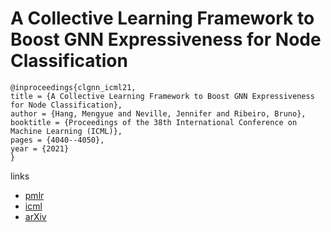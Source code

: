 # A Collective Learning Framework to Boost GNN Expressiveness for Node Classification

```
@inproceedings{clgnn_icml21,
title = {A Collective Learning Framework to Boost GNN Expressiveness for Node Classification},
author = {Hang, Mengyue and Neville, Jennifer and Ribeiro, Bruno},
booktitle = {Proceedings of the 38th International Conference on Machine Learning (ICML)},
pages = {4040--4050},
year = {2021}
}
```

links
- [pmlr](http://proceedings.mlr.press/v139/hang21a.html)
- [icml](https://icml.cc/Conferences/2021/ScheduleMultitrack?event=9338)
- [arXiv](https://arxiv.org/abs/2003.12169)